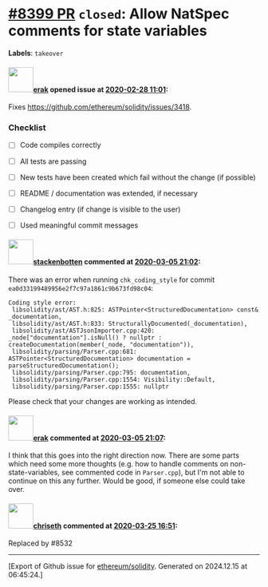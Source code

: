 # [\#8399 PR](https://github.com/ethereum/solidity/pull/8399) `closed`: Allow NatSpec comments for state variables
**Labels**: `takeover`


#### <img src="https://avatars.githubusercontent.com/u/20012009?u=61e903cf16bc5f3353db1d571401e2e71b6f61ed&v=4" width="50">[erak](https://github.com/erak) opened issue at [2020-02-28 11:01](https://github.com/ethereum/solidity/pull/8399):

Fixes https://github.com/ethereum/solidity/issues/3418.

### Checklist
- [ ] Code compiles correctly
- [ ] All tests are passing
- [ ] New tests have been created which fail without the change (if possible)
- [ ] README / documentation was extended, if necessary
- [ ] Changelog entry (if change is visible to the user)
- [ ] Used meaningful commit messages


#### <img src="https://avatars.githubusercontent.com/u/44874361?v=4" width="50">[stackenbotten](https://github.com/stackenbotten) commented at [2020-03-05 21:02](https://github.com/ethereum/solidity/pull/8399#issuecomment-595445242):

There was an error when running `chk_coding_style` for commit `ea0d33199489956e2f7c97a1861c9b673fd98c04`:
```
Coding style error:
 libsolidity/ast/AST.h:825: ASTPointer<StructuredDocumentation> const& _documentation,
 libsolidity/ast/AST.h:833: StructurallyDocumented(_documentation),
 libsolidity/ast/ASTJsonImporter.cpp:420: _node["documentation"].isNull() ? nullptr : createDocumentation(member(_node, "documentation")),
 libsolidity/parsing/Parser.cpp:681: ASTPointer<StructuredDocumentation> documentation = parseStructuredDocumentation();
 libsolidity/parsing/Parser.cpp:795: documentation,
 libsolidity/parsing/Parser.cpp:1554: Visibility::Default,
 libsolidity/parsing/Parser.cpp:1555: nullptr

```
Please check that your changes are working as intended.

#### <img src="https://avatars.githubusercontent.com/u/20012009?u=61e903cf16bc5f3353db1d571401e2e71b6f61ed&v=4" width="50">[erak](https://github.com/erak) commented at [2020-03-05 21:07](https://github.com/ethereum/solidity/pull/8399#issuecomment-595447696):

I think that this goes into the right direction now. There are some parts which need some more thoughts (e.g. how to handle comments on non-state-variables, see commented code in `Parser.cpp`), but I'm not able to continue on this any further. Would be good, if someone else could take over.

#### <img src="https://avatars.githubusercontent.com/u/9073706?v=4" width="50">[chriseth](https://github.com/chriseth) commented at [2020-03-25 16:51](https://github.com/ethereum/solidity/pull/8399#issuecomment-603956369):

Replaced by #8532


-------------------------------------------------------------------------------



[Export of Github issue for [ethereum/solidity](https://github.com/ethereum/solidity). Generated on 2024.12.15 at 06:45:24.]
